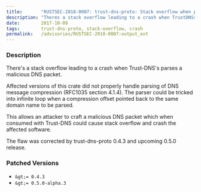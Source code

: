 ```yaml
---
title:       "RUSTSEC-2018-0007: trust-dns-proto: Stack overflow when parsing malicious DNS packet"
description: "Theres a stack overflow leading to a crash when TrustDNSs parses a malicious DNS packet. Affected versions of this crate did not properly handle parsing of DNS message compression RFC1035 section 4.1.4. The parser could be tricked into infinite loop when a compression offset pointed back to the same domain name to be parsed. This allows an attacker to craft a malicious DNS packet which when consumed with TrustDNS could cause stack overflow and crash the affected software. The flaw was corrected by trustdnsproto 0.4.3 and upcoming 0.5.0 release."
date:        2017-10-09
tags:        trust-dns-proto, stack-overflow, crash
permalink:   /advisories/RUSTSEC-2018-0007:output_ext
---
```


### Description

There's a stack overflow leading to a crash when Trust-DNS's parses a
malicious DNS packet.

Affected versions of this crate did not properly handle parsing of DNS message
compression (RFC1035 section 4.1.4). The parser could be tricked into infinite
loop when a compression offset pointed back to the same domain name to be
parsed.

This allows an attacker to craft a malicious DNS packet which when consumed
with Trust-DNS could cause stack overflow and crash the affected software.

The flaw was corrected by trust-dns-proto 0.4.3 and upcoming 0.5.0 release.

### Patched Versions

- `&gt;= 0.4.3`
- `&gt;= 0.5.0-alpha.3`

